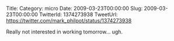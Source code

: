Title: 
Category: micro
Date: 2009-03-23T00:00:00
Slug: 2009-03-23T00:00:00
TwitterId: 1374273938
TweetUrl: https://twitter.com/mark_philpot/status/1374273938

Really not interested in working tomorrow... ugh.